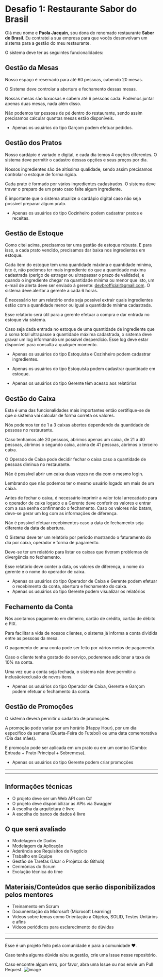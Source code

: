 # Desafio 1: Restaurante Sabor do Brasil

Olá meu nome e <b>Paola Jacquin</b>, sou dona do renomado restaurante <b>Sabor do Brasil</b>.
Eu contratei a sua empresa para que vocês desenvolvam um sistema para a gestão do meu restaurante.

O sistema deve ter as seguintes funcionalidades:

## Gestão da Mesas

Nosso espaço é reservado para até 60 pessoas, cabendo 20 mesas.

O Sistema deve controlar a abertura e fechamento dessas mesas.

Nossas mesas são luxuosas e cabem até 6 pessoas cada. Podemos juntar apenas duas mesas, nada além disso.

Não podemos ter pessoas de pé dentro do restaurante, sendo assim precisamos calcular quantas mesas estão disponíveis.

- Apenas os usuários do tipo Garçom podem efetuar pedidos.


## Gestão dos Pratos

Nosso cardápio é variado e digital, e cada dia temos 4 opções diferentes. O sistema deve permitir o cadastro dessas opções e seus preços por dia.

Nossos ingredientes são de altíssima qualidade, sendo assim precisamos controlar o estoque de forma rígida. 

Cada prato é formado por vários ingredientes cadastrados. O sistema deve travar o preparo de um prato caso falte algum ingrediente.

É importante que o sistema atualize o cardápio digital caso não seja possível preparar algum prato.

- Apenas os usuários do tipo Cozinheiro podem cadastrar pratos e receitas.


## Gestão de Estoque

Como citei acima, precisamos ter uma gestão de estoque robusta. E para isso, a cada prato vendido, precisamos dar baixa nos ingredientes em estoque.

Cada item do estoque tem uma quantidade máxima e quantidade mínima, isto é, não podemos ter mais ingrediente do que a quantidade máxima cadastrada (perigo de estragar ou ultrapassar o prazo de validade), e quando o ingrediente chegar na quantidade mínima ou menor que isto, um e-mail de alerta deve ser enviado à gerente: devbrofficial@gmail.com. O sistema deve alertar a gerente a cada 6 horas.

É necessário ter um relatório onde seja possível extrair quais ingredientes estão com a quantidade menor ou igual a quantidade mínima cadastrada.

Esse relatório será útil para a gerente efetuar a compra e dar entrada no estoque via sistema. 

Caso seja dada entrada no estoque de uma quantidade de ingrediente que a soma total ultrapasse a quantidade máxima cadastrada, o sistema deve gravar um log informando um possível desperdício. Esse log deve estar disponível para consulta a qualquer momento.

- Apenas os usuários do tipo Estoquista e Cozinheiro podem cadastrar ingredientes.

- Apenas os usuários do tipo Estoquista podem cadastrar quantidade em estoque.

- Apenas os usuários do tipo Gerente têm acesso aos relatórios

## Gestão do Caixa

Esta é uma das funcionalidades mais importantes então certifique-se de que o sistema vai calcular de forma correta os valores.

Nós podemos ter de 1 a 3 caixas abertos dependendo da quantidade de pessoas no restaurante. 

Caso tenhamos até 20 pessoas, abrimos apenas um caixa, de 21 a 40 pessoas, abrimos o segundo caixa, acima de 41 pessoas, abrimos o terceiro caixa.

O Operado de Caixa pode decidir fechar o caixa caso a quantidade de pessoas diminua no restaurante.

Não é possível abrir um caixa duas vezes no dia com o mesmo login.

Lembrando que não podemos ter o mesmo usuário logado em mais de um caixa.

Antes de fechar o caixa, é necessário imprimir a valor total arrecadado para o operador de caixa logado e a Gerente deve conferir os valores e entrar com a sua senha confirmando o fechamento. Caso os valores não batam, deve-se gerar um log com as informações de diferença.

Não é possível efetuar recebimentos caso a data de fechamento seja diferente da data de abertura.

O Sistema deve ter um relatório por período mostrando o faturamento do dia por caixa, operador e forma de pagamento.

Deve-se ter um relatório para listar os caixas que tiveram problemas de divergência no fechamento.

Esse relatório deve conter a data, os valores de diferença, o nome do gerente e o nome do operador de caixa.

- Apenas os usuários do tipo Operador de Caixa e Gerente podem efetuar o recebimento da conta, abertura e fechamento do caixa.
- Apenas os usuários do tipo Gerente podem visualizar os relatórios


## Fechamento da Conta

Nós aceitamos pagamento em dinheiro, cartão de crédito, cartão de débito e PIX.

Para facilitar a vida de nossos clientes, o sistema já informa a conta dividida entre as pessoas da mesa.

O pagamento de uma conta pode ser feito por vários meios de pagamento.

Caso o cliente tenha gostado do serviço, poderemos adicionar a taxa de 10% na conta.

Uma vez que a conta seja fechada, o sistema não deve permitir a inclusão/exclusão de novos itens.

- Apenas os usuários do tipo Operador de Caixa, Gerente e Garçom podem efetuar o fechamento da conta.


## Gestão de Promoções

O sistema deverá permitir o cadastro de promoções. 

A promoção pode variar por um horário (Happy Hour), por um dia específico da semana (Quarta-Feira do Futebol) ou uma data comemorativa (Dia das mães).

E promoção pode ser aplicada em um prato ou em um combo (Combo: Entrada + Prato Principal + Sobremesa). 

- Apenas os usuários do tipo Gerente podem criar promoções


-------
-------


## Informações técnicas

- O projeto deve ser um Web API com C#
- O projeto deve disponibilizar as APIs via Swagger
- A escolha da arquitetura é livre
- A escolha do banco de dados é livre

## O que será avaliado

- Modelagem de Dados
- Modelagem da Aplicação
- Aderência aos Requisitos de Negócio
- Trabalho em Equipe 
- Gestão de Tarefas (Usar o Projetcs do Github)
- Cerimônias do Scrum
- Evolução técnica do time

## Materiais/Conteúdos que serão disponibilizados pelos mentores

- Treinamento em Scrum
- Documentação da Microsoft (Microsoft Learning)
- Vídeos sobre temas como Orientação a Objetos, SOLID, Testes Unitários e afins
- Vídeos periódicos para esclarecimento de dúvidas 


-------
-------

Esse é um projeto feito pela comunidade e para a comunidade ❤️. 

Caso tenha alguma dúvida e/ou sugestão, crie uma Issue nesse repositório.

Caso encontre algum erro, por favor, abra uma Issue ou nos envie um Pull Request.
![image](https://user-images.githubusercontent.com/4245518/131501768-6a8f5a00-c706-4f06-86a6-96f287ce395a.png)
